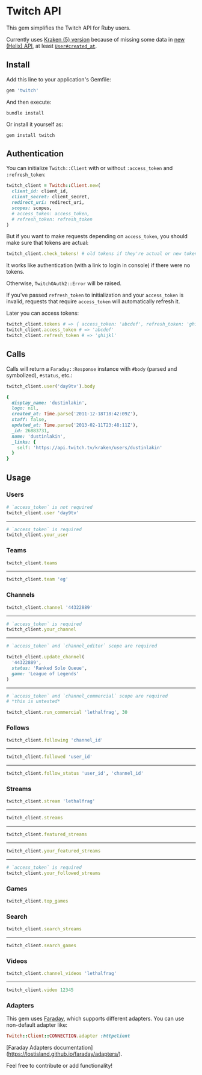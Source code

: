 # Twitch API

This gem simplifies the Twitch API for Ruby users.

Currently uses [Kraken (5) version](https://dev.twitch.tv/docs/v5) because of
missing some data in [new (Helix) API](https://dev.twitch.tv/docs/api),
at least [`User#created_at`](https://github.com/twitchdev/issues/issues/84).

## Install

Add this line to your application's Gemfile:

```ruby
gem 'twitch'
```

And then execute:

```
bundle install
```

Or install it yourself as:

```
gem install twitch
```

## Authentication

You can initialize `Twitch::Client` with or without
`:access_token` and `:refresh_token`:

```ruby
twitch_client = Twitch::Client.new(
  client_id: client_id,
  client_secret: client_secret,
  redirect_uri: redirect_uri,
  scopes: scopes,
  # access_token: access_token,
  # refresh_token: refresh_token
)
```

But if you want to make requests depending on `access_token`,
you should make sure that tokens are actual:

```ruby
twitch_client.check_tokens! # old tokens if they're actual or new tokens
```

It works like authentication (with a link to login in console)
if there were no tokens.

Otherwise, `TwitchOAuth2::Error` will be raised.

If you've passed `refresh_token` to initialization and your `access_token`
is invalid, requests that require `access_token` will automatically refresh it.

Later you can access tokens:

```ruby
twitch_client.tokens # => { access_token: 'abcdef', refresh_token: 'ghijkl' }
twitch_client.access_token # => 'abcdef'
twitch_client.refresh_token # => 'ghijkl'
```

## Calls

Calls will return a `Faraday::Response` instance with `#body`
(parsed and symbolized), `#status`, etc.:

```ruby
twitch_client.user('day9tv').body

{
  display_name: 'dustinlakin',
  logo: nil,
  created_at: Time.parse('2011-12-18T18:42:09Z'),
  staff: false,
  updated_at: Time.parse('2013-02-11T23:48:11Z'),
  _id: 26883731,
  name: 'dustinlakin',
  _links: {
    self: 'https://api.twitch.tv/kraken/users/dustinlakin'
  }
}
```

## Usage

### Users

```ruby
# `access_token` is not required
twitch_client.user 'day9tv'
```

----

```ruby
# `access_token` is required
twitch_client.your_user

```

### Teams

```ruby
twitch_client.teams
```

----

```ruby
twitch_client.team 'eg'
```

### Channels

```ruby
twitch_client.channel '44322889'
```

----

```ruby
# `access_token` is required
twitch_client.your_channel
```

----

```ruby
# `access_token` and `channel_editor` scope are required

twitch_client.update_channel(
  '44322889',
  status: 'Ranked Solo Queue',
  game: 'League of Legends'
)
```

----

```ruby
# `access_token` and `channel_commercial` scope are required
# *this is untested*

twitch_client.run_commercial 'lethalfrag', 30
```

### Follows

```ruby
twitch_client.following 'channel_id'
```

----

```ruby
twitch_client.followed 'user_id'
```

----

```ruby
twitch_client.follow_status 'user_id', 'channel_id'
```


### Streams

```ruby
twitch_client.stream 'lethalfrag'
```

----

```ruby
twitch_client.streams
```

----

```ruby
twitch_client.featured_streams
```

----

```ruby
twitch_client.your_featured_streams
```

----

```ruby
# `access_token` is required
twitch_client.your_followed_streams
```

### Games

```ruby
twitch_client.top_games
```

### Search

```ruby
twitch_client.search_streams
```
----

```ruby
twitch_client.search_games
```

### Videos


```ruby
twitch_client.channel_videos 'lethalfrag'
```

----

```ruby
twitch_client.video 12345
```

### Adapters

This gem uses [Faraday](https://lostisland.github.io/faraday/),
which supports different adapters. You can use non-default adapter like:

```ruby
Twitch::Client::CONNECTION.adapter :httpclient
```

[Faraday Adapters documentation]
(https://lostisland.github.io/faraday/adapters/).

Feel free to contribute or add functionality!
